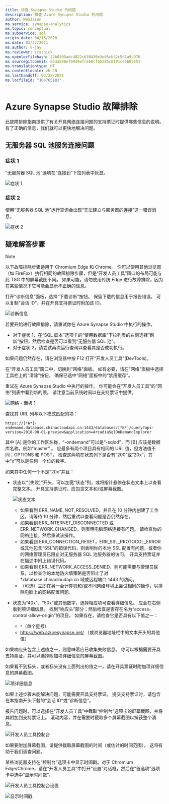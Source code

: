 ```yaml
---
title: 排查 Synapse Studio 的问题
description: 排查 Azure Synapse Studio 的问题
author: WenJason
ms.service: synapse-analytics
ms.topic: conceptual
ms.subservice: sql
origin.date: 04/15/2020
ms.date: 03/22/2021
ms.author: v-jay
ms.reviewer: jrasnick
ms.openlocfilehash: 22b8305adc4822c630439e3e05cb52c5d1a9c976
ms.sourcegitcommit: 8b3a588ef0949efc5b0cfb5285c8191ce5b05651
ms.translationtype: HT
ms.contentlocale: zh-CN
ms.lasthandoff: 03/22/2021
ms.locfileid: "104765183"
---
```

# <a name="azure-synapse-studio-troubleshooting"></a>Azure Synapse Studio 故障排除

此故障排除指南提供了有关开具网络连接问题的支持票证时提供哪些信息的说明。 有了正确的信息，我们就可以更快地解决问题。

## <a name="serverless-sql-pool-service-connectivity-issue"></a>无服务器 SQL 池服务连接问题

### <a name="symptom-1"></a>症状 1

“无服务器 SQL 池”选项在“连接到”下拉列表中灰显。

![症状 1](media/troubleshooting-synapse-studio/symptom1v2.png)

### <a name="symptom-2"></a>症状 2

使用“无服务器 SQL 池”运行查询会出现“无法建立与服务器的连接”这一错误消息。

![症状 2](media/troubleshooting-synapse-studio/symptom2.png)
 

## <a name="troubleshooting-steps"></a>疑难解答步骤

> [!NOTE] 
>    以下故障排除步骤适用于 Chromium Edge 和 Chrome。 你可以使用其他浏览器（如 FireFox）执行相同的故障排除步骤，但是“开发人员工具”窗口的布局可能与此 TSG 中的屏幕截图不同。 如果可能，请勿使用传统 Edge 进行故障排除，因为在某些情况下它可能会显示不正确的信息。

打开“诊断信息”面板，选择“下载诊断”按钮。 保留下载的信息用于报告错误。 可以复制“会话 ID”，并在开具支持票证时附加该 ID。

![诊断信息](media/troubleshooting-synapse-studio/diagnostic-info-download.png)

若要开始进行故障排除，请重试你在 Azure Synapse Studio 中执行的操作。

- 对于症状 1，在“SQL 脚本”选项卡的“使用数据库”下拉列表的右侧选择“刷新”按钮，然后检查是否可以看到“无服务器 SQL 池”。
- 对于症状 2，请尝试再次运行查询以查看其是否成功执行。

如果问题仍然存在，请在浏览器中按 F12 打开“开发人员工具”(DevTools)。

在“开发人员工具”窗口中，切换到“网络”面板。 如有必要，请在“网络”面板中选择工具栏上的“清除”按钮。
确保已选中“网络”面板中的“禁用缓存”。

重试在 Azure Synapse Studio 中执行的操作。 你可能会在“开发人员工具”的“网络”列表中看到新的项。 请注意当前系统时间以在支持票证中提供。

![网络 - 面板 1](media/troubleshooting-synapse-studio/network-panel.png)

查找其 URL 列与以下模式匹配的项：

`https://[*A*]-ondemand.database.chinacloudapi.cn:1443/databases/[*B*]/query?api-version=2018-08-01-preview&application=ArcadiaSqlOnDemandExplorer`

其中 [A] 是你的工作区名称，“-ondemand”可以是“-sqlod”，而 [B] 应该是数据库名称，例如“master” 。 应最多有两个项目具有相同的 URL 值，但方法值不同；OPTIONS 和 POST。 检查这两项在状态列下是否有“200”或“20x”，其中“x”可以是任何一个位的数字。

如果其中任何一个不是“20x”并且：

- 状态以“（失败）”开头，可以加宽“状态”列，或将指针悬停在状态文本上以查看完整文本。 开具支持票证时，应包含文本和/或屏幕截图。

    ![状态文本](media/troubleshooting-synapse-studio/status-text.png)

    - 如果看到 ERR_NAME_NOT_RESOLVED，并且在 10 分钟内创建了工作区，请等待 10 分钟，然后重试以查看问题是否仍然存在。
    - 如果看到 ERR_INTERNET_DISCONNECTED 或 ERR_NETWORK_CHANGED，则表明电脑网络连接有问题。 请检查你的网络连接，然后重试该操作。
    - 如果看到 ERR_CONNECTION_RESET，ERR_SSL_PROTOCOL_ERROR 或其他包含“SSL”的错误代码，则表明你的本地 SSL 配置有问题，或者你的网络管理员已阻止对无服务器 SQL 池服务器的访问。 开具支持票证并在描述中附上错误代码。
    - 如果看到 ERR_NETWORK_ACCESS_DENIED，则可能需要与管理员联系，以检查你的本地防火墙策略是否阻止了对 *.database.chinacloudapi.cn 域或远程端口 1443 的访问。
    - （可选）立即在另一台计算机和/或不同网络环境上尝试相同的操作，以排除电脑上的网络配置问题。

- 状态为“40x”、“50x”或其他数字，选择相应项可查看详细信息。 应会在右侧看到项详细信息。 找到“响应头”部分；然后检查是否存在名为“access-control-allow-origin”的项目。 如果存在，请检查它是否具有以下值之一：

    - `*`（单个星号）
    - https://web.azuresynapse.net/ （或浏览器地址栏中的文本开头的其他值）

如果响应头包含上述值之一，则意味着应已收集失败信息。 你可以根据需要开具支持票证，并可以选择附加项详细信息的屏幕截图。

如果看不到标头，或者标头没有上面列出的值之一，请在开具票证时附加项详细信息的屏幕截图。

 
![项详细信息](media/troubleshooting-synapse-studio/item-details.png)
 
如果上述步骤未能解决问题，可能需要开具支持票证。 提交支持票证时，请包含在本指南开头下载的“会话 ID”或“诊断信息”。

报告问题时，可以选择在“开发人员工具”中截取“控制台”选项卡的屏幕截图，并将其附加到支持票证上。 滚动内容，并在需要时截取多个屏幕截图以捕获整个消息。

![开发人员工具控制台](media/troubleshooting-synapse-studio/developer-tool-console.png)

如果要附加屏幕截图，请提供截取屏幕截图的时间（或估计的时间范围）。 这将有助于我们调查问题。

某些浏览器支持在“控制台”选项卡中显示时间戳。对于 Chromium Edge/Chrome，请在“开发人员工具”中打开“设置”对话框，然后在“首选项”选项卡中选中“显示时间戳”。

![开发人员工具控制台设置](media/troubleshooting-synapse-studio/developer-tool-console-settings.png)

![显示时间戳](media/troubleshooting-synapse-studio/show-time-stamp.png)


